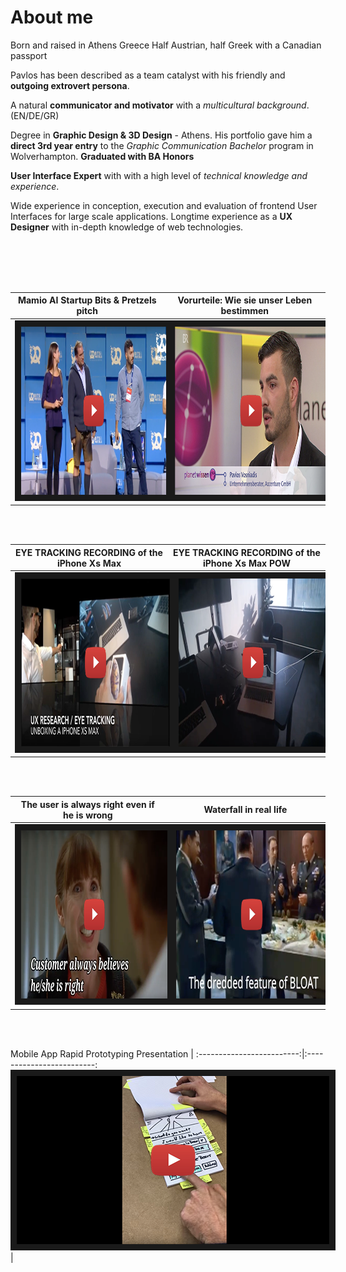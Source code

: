 # About me

Born and raised in Athens Greece 
Half Austrian, half Greek with a Canadian passport

Pavlos has been described as a team catalyst with his friendly and **outgoing extrovert persona**. 

A natural **communicator and motivator** with a *multicultural background*. (EN/DE/GR)

Degree in **Graphic Design & 3D Design** - Athens.
His portfolio gave him a **direct 3rd year entry** to the *Graphic Communication Bachelor* program in Wolverhampton. 
**Graduated with BA Honors**

**User Interface Expert** with with a high level of *technical knowledge and experience*.

Wide experience in conception, execution and evaluation of frontend User Interfaces for large scale applications.
Longtime experience as a **UX Designer** with in-depth knowledge of web technologies.


<br/><br/><br/><br/>



Mamio AI Startup Bits & Pretzels pitch |  Vorurteile: Wie sie unser Leben bestimmen
:-------------------------:|:-------------------------:
<a href="https://www.youtube.com/watch?v=ZkEaIB2luoA&feature=youtu.be" target="_blank"><img src="static/youtubevideomamiostartup.png" alt="Mamio AI Startup winner Accenture Hackathon bits and pretzels pitch" width="500" height="269" border="10" /></a>  |  <a href="https://www.ardmediathek.de/alpha/player/Y3JpZDovL3dkci5kZS9CZWl0cmFnLWU0MTZlNWZiLTFhZTItNDY4Yy1iOTgxLTZmZTdlNDllODJhZg/" target="_blank"><img src="static/youtubevideobias.png" alt="Vorurteile: Wie sie unser Leben bestimmen" width="500" height="269" border="10" /></a>




<br/><br/>



EYE TRACKING RECORDING of the iPhone Xs Max             |  EYE TRACKING RECORDING of the iPhone Xs Max POW
:-------------------------:|:-------------------------:
<a href="https://www.youtube.com/watch?v=erZ7W7CTIG0" target="_blank"><img src="static/youtubevideoeyetracking.png" alt="EYE TRACKING RECORDING of the iPhone Xs Max unboxing" width="500" height="269" border="10" /></a>  |  <a href="https://www.youtube.com/watch?v=pHDfpmsDk9I" target="_blank"><img src="static/youtubevideoeyetrackingpow.png" alt="EYE TRACKING RECORDING of the iPhone Xs Max unboxing POW" width="500" height="269" border="10" /></a>

<br/><br/>



The user is always right even if he is wrong             |  Waterfall in real life
:-------------------------:|:-------------------------:
<a href="https://www.youtube.com/watch?v=nZn2jKu0CR8" target="_blank"><img src="static/youtubevideousertesting.png" alt="The user is always right even if he is wrong" width="500" height="269" border="10" /></a>  |  <a href="https://www.youtube.com/watch?v=MCjPpr9aUII&t" target="_blank"><img src="static/youtubevideowaterfall.png" alt="Waterfall in real life" width="500" height="269" border="10" /></a>

<br/><br/>



Mobile App Rapid Prototyping Presentation             | 
:-------------------------:|:-------------------------:
<a href="https://youtu.be/R57FuGa-u8Y" target="_blank"><img src="static/youtube_video_paper_prototype.png" alt="Mobile App Rapid Prototyping Presentation" width="500" height="269" border="10" /></a>  |  

